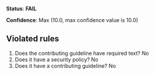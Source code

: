 **Status**: **FAIL**

**Confidence**: Max (10.0, max confidence value is 10.0)

## Violated rules

1.  Does the contributing guideline have required text? No
1.  Does it have a security policy? No
1.  Does it have a contributing guideline? No
